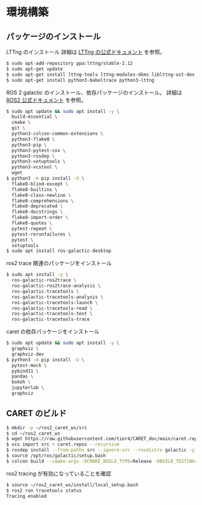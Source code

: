 # 環境構築

## パッケージのインストール

LTTng のインストール
詳細は [LTTng の公式ドキュメント](https://lttng.org/docs/v2.12/#doc-ubuntu-ppa) を参照。

```bash
$ sudo apt-add-repository ppa:lttng/stable-2.12
$ sudo apt-get update
$ sudo apt-get install lttng-tools lttng-modules-dkms liblttng-ust-dev
$ sudo apt-get install python3-babeltrace python3-lttng
```
ROS 2 galactic のインストール、依存パッケージのインストール。
詳細は [ROS2 公式ドキュメント](https://docs.ros.org/en/galactic/Installation/Ubuntu-Install-Debians.html) を参照。

```bash
$ sudo apt update && sudo apt install -y \
  build-essential \
  cmake \
  git \
  python3-colcon-common-extensions \
  python3-flake8 \
  python3-pip \
  python3-pytest-cov \
  python3-rosdep \
  python3-setuptools \
  python3-vcstool \
  wget
$ python3 -m pip install -U \
  flake8-blind-except \
  flake8-builtins \
  flake8-class-newline \
  flake8-comprehensions \
  flake8-deprecated \
  flake8-docstrings \
  flake8-import-order \
  flake8-quotes \
  pytest-repeat \
  pytest-rerunfailures \
  pytest \
  setuptools
$ sudo apt install ros-galactic-desktop
```

ros2 trace 関連のパッケージをインストール

```bash
$ sudo apt install -y \
  ros-galactic-ros2trace \
  ros-galactic-ros2trace-analysis \
  ros-galactic-tracetools \
  ros-galactic-tracetools-analysis \
  ros-galactic-tracetools-launch \
  ros-galactic-tracetools-read \
  ros-galactic-tracetools-test \
  ros-galactic-tracetools-trace
```

caret の依存パッケージをインストール

```bash
$ sudo apt update && sudo apt install -y \
  graphviz \
  graphviz-dev
$ python3 -m pip install -U \
  pytest-mock \
  pybind11 \
  pandas \
  bokeh \
  jupyterlab \
  graphviz
```



## CARET のビルド

```bash
$ mkdir -p ~/ros2_caret_ws/src
$ cd ~/ros2_caret_ws
$ wget https://raw.githubusercontent.com/tier4/CARET_doc/main/caret.repos
$ vcs import src < caret.repos --recursive
$ rosdep install --from-paths src --ignore-src --rosdistro galactic -y --skip-keys "console_bridge fastcdr fastrtps rti-connext-dds-5.3.1 urdfdom_headers"
$ source /opt/ros/galactic/setup.bash
$ colcon build --cmake-args -DCMAKE_BUILD_TYPE=Release -DBUILD_TESTING=off  --symlink-install
```

ros2 tracing が有効になっていることを確認
```bash
$ source ~/ros2_caret_ws/install/local_setup.bash
$ ros2 run tracetools status
Tracing enabled
```
